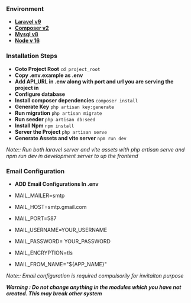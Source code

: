 ### Environment

- **[Laravel v9](https://laravel.com/docs/9.x)**
- **[Composer v2](https://getcomposer.org/)**
- **[Mysql v8](https://www.mysql.com/)**
- **[Node v 16](https://nodejs.org/en/)**

### Installation Steps

- **Goto Project Root** ```cd project_root``` 
- **Copy .env.example as .env**
- **Add API_URL in .env along with port and url you are serving the project  in**
- **Configure database**
- **Install composer dependencies** ```composer install``` 
- **Generate Key** ```php artisan key:generate```
- **Run migration** ```php artisan migrate``` 
- **Run seeder** ```php artisan db:seed``` 
- **Install Npm** ```npm install```
- **Server the Project** ```php artisan serve```
- **Generate Assets and vite server** ```npm run dev```

*Note:: Run both laravel server and vite assets with php artisan serve and npm run dev in development server to up the frontend*  
### Email Configuration

- **ADD Email Configurations In .env** 

- MAIL_MAILER=smtp
- MAIL_HOST=smtp.gmail.com
- MAIL_PORT=587
- MAIL_USERNAME=YOUR_USERNAME
- MAIL_PASSWORD= YOUR_PASSWORD
- MAIL_ENCRYPTION=tls
- MAIL_FROM_NAME="${APP_NAME}"


*Note:: Email configuration is required compulsorily for invitaiton purpose*  


***Warning : Do not change anything in the modules which you have not created. This may break other system*** 

